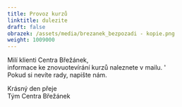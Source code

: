 ```yaml
---
title: Provoz kurzů
linktitle: dulezite
draft: false
obrazek: /assets/media/brezanek_bezpozadi - kopie.png
weight: 1009000
---
```

Milí klienti Centra Břežánek,\
informace ke znovuotevírání kurzů naleznete v mailu. '\
Pokud si nevíte rady, napište nám.

Krásný den přeje\
Tým Centra Břežánek